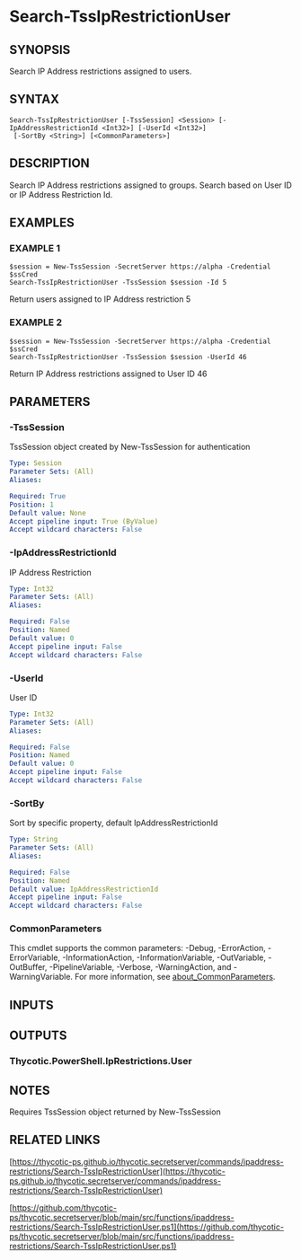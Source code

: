 # Search-TssIpRestrictionUser

## SYNOPSIS
Search IP Address restrictions assigned to users.

## SYNTAX

```
Search-TssIpRestrictionUser [-TssSession] <Session> [-IpAddressRestrictionId <Int32>] [-UserId <Int32>]
 [-SortBy <String>] [<CommonParameters>]
```

## DESCRIPTION
Search IP Address restrictions assigned to groups.
Search based on User ID or IP Address Restriction Id.

## EXAMPLES

### EXAMPLE 1
```
$session = New-TssSession -SecretServer https://alpha -Credential $ssCred
Search-TssIpRestrictionUser -TssSession $session -Id 5
```

Return users assigned to IP Address restriction 5

### EXAMPLE 2
```
$session = New-TssSession -SecretServer https://alpha -Credential $ssCred
Search-TssIpRestrictionUser -TssSession $session -UserId 46
```

Return IP Address restrictions assigned to User ID 46

## PARAMETERS

### -TssSession
TssSession object created by New-TssSession for authentication

```yaml
Type: Session
Parameter Sets: (All)
Aliases:

Required: True
Position: 1
Default value: None
Accept pipeline input: True (ByValue)
Accept wildcard characters: False
```

### -IpAddressRestrictionId
IP Address Restriction

```yaml
Type: Int32
Parameter Sets: (All)
Aliases:

Required: False
Position: Named
Default value: 0
Accept pipeline input: False
Accept wildcard characters: False
```

### -UserId
User ID

```yaml
Type: Int32
Parameter Sets: (All)
Aliases:

Required: False
Position: Named
Default value: 0
Accept pipeline input: False
Accept wildcard characters: False
```

### -SortBy
Sort by specific property, default IpAddressRestrictionId

```yaml
Type: String
Parameter Sets: (All)
Aliases:

Required: False
Position: Named
Default value: IpAddressRestrictionId
Accept pipeline input: False
Accept wildcard characters: False
```

### CommonParameters
This cmdlet supports the common parameters: -Debug, -ErrorAction, -ErrorVariable, -InformationAction, -InformationVariable, -OutVariable, -OutBuffer, -PipelineVariable, -Verbose, -WarningAction, and -WarningVariable. For more information, see [about_CommonParameters](http://go.microsoft.com/fwlink/?LinkID=113216).

## INPUTS

## OUTPUTS

### Thycotic.PowerShell.IpRestrictions.User
## NOTES
Requires TssSession object returned by New-TssSession

## RELATED LINKS

[https://thycotic-ps.github.io/thycotic.secretserver/commands/ipaddress-restrictions/Search-TssIpRestrictionUser](https://thycotic-ps.github.io/thycotic.secretserver/commands/ipaddress-restrictions/Search-TssIpRestrictionUser)

[https://github.com/thycotic-ps/thycotic.secretserver/blob/main/src/functions/ipaddress-restrictions/Search-TssIpRestrictionUser.ps1](https://github.com/thycotic-ps/thycotic.secretserver/blob/main/src/functions/ipaddress-restrictions/Search-TssIpRestrictionUser.ps1)

